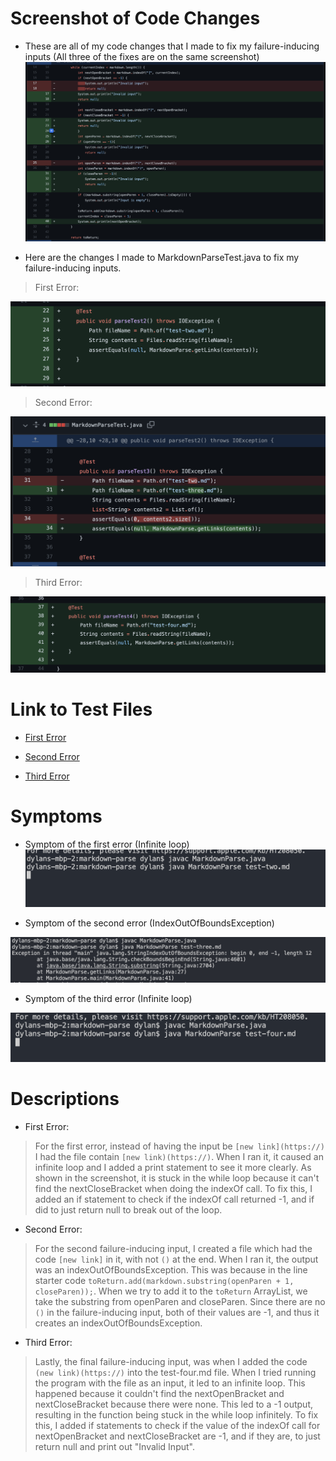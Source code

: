 # Screenshot of Code Changes

- These are all of my code changes that I made to fix my failure-inducing inputs (All three of the fixes are on the same screenshot)
  ![Image](screenshot8.png)

- Here are the changes I made to MarkdownParseTest.java to fix my failure-inducing inputs.

> First Error:

![Image](screenshot12.png)

> Second Error:

![Image](screenshot13.png)

> Third Error:

![Image](screenshot14.png)

# Link to Test Files

- [First Error](https://github.com/dslee01/markdown-parse-1/blob/master/markdown-parse/test-two.md)

- [Second Error](https://github.com/dslee01/markdown-parse-1/blob/master/markdown-parse/test-three.md)

- [Third Error](https://github.com/dslee01/markdown-parse-1/blob/master/markdown-parse/test-four.md)

# Symptoms

- Symptom of the first error (Infinite loop)
  ![Image](symptom.png)

- Symptom of the second error (IndexOutOfBoundsException)

![Image](screenshot9.png)

- Symptom of the third error (Infinite loop)

![Image](symptom1.png)

# Descriptions

- First Error:

> For the first error, instead of having the input be `[new link](https://)` I had the file contain `[new link)(https://)`. When I ran it, it caused an infinite loop and I added a print statement to see it more clearly. As shown in the screenshot, it is stuck in the while loop because it can't find the nextCloseBracket when doing the indexOf call. To fix this, I added an if statement to check if the indexOf call returned -1, and if did to just return null to break out of the loop.

- Second Error:

> For the second failure-inducing input, I created a file which had the code `[new link]` in it, with not `()` at the end. When I ran it, the output was an indexOutOfBoundsException. This was because in the line starter code `toReturn.add(markdown.substring(openParen + 1, closeParen));`. When we try to add it to the `toReturn` ArrayList, we take the substring from openParen and closeParen. Since there are no `()` in the failure-inducing input, both of their values are -1, and thus it creates an indexOutOfBoundsException.

- Third Error:

> Lastly, the final failure-inducing input, was when I added the code `(new link)(https://)` into the test-four.md file. When I tried running the program with the file as an input, it led to an infinite loop. This happened because it couldn't find the nextOpenBracket and nextCloseBracket because there were none. This led to a -1 output, resulting in the function being stuck in the while loop infinitely. To fix this, I added if statements to check if the value of the indexOf call for nextOpenBracket and nextCloseBracket are -1, and if they are, to just return null and print out "Invalid Input".
